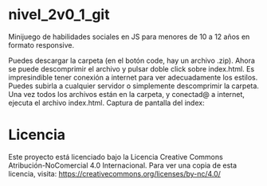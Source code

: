 # nivel_2v0_1_git
Minijuego de habilidades sociales en JS para menores de 10 a 12 años en formato responsive.

Puedes descargar la carpeta (en el botón code, hay un archivo .zip). Ahora se puede descomprimir el archivo y pulsar doble click sobre index.html. Es impresindible tener conexión a internet para ver adecuadamente los estilos. Puedes subirla a cualquier servidor o simplemente descomprimir la carpeta. Una vez todos los archivos están en la carpeta, y conectad@ a internet, ejecuta el archivo index.html. Captura de pantalla del index:


# Licencia

Este proyecto está licenciado bajo la Licencia 
Creative Commons Atribución-NoComercial 4.0 Internacional.
Para ver una copia de esta licencia, visita:
https://creativecommons.org/licenses/by-nc/4.0/ 
